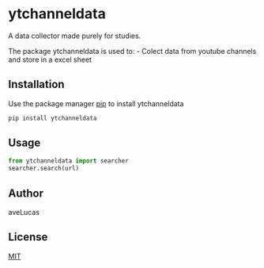 # ytchanneldata

A data collector made purely for studies. 

The package ytchanneldata is used to:
	- Colect data from youtube channels and store in a excel sheet

## Installation

Use the package manager [pip](https://pip.pypa.io/en/stable/) to install ytchanneldata

```bash
pip install ytchanneldata
```

## Usage

```python
from ytchanneldata import searcher
searcher.search(url)
```

## Author
aveLucas

## License
[MIT](https://choosealicense.com/licenses/mit/)